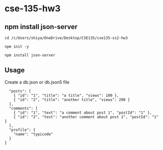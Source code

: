 # cse-135-hw3

## npm install json-server

`cd /c/Users/shiya/OneDrive/Desktop/CSE135/cse135-ss2-hw3`

`npm init -y`

`npm install json-server`

## Usage

Create a db.json or db.json5 file

```{
  "posts": [
    { "id": "1", "title": "a title", "views": 100 },
    { "id": "2", "title": "another title", "views": 200 }
  ],
  "comments": [
    { "id": "1", "text": "a comment about post 1", "postId": "1" },
    { "id": "2", "text": "another comment about post 1", "postId": "1" }
  ],
  "profile": {
    "name": "typicode"
  }
}
